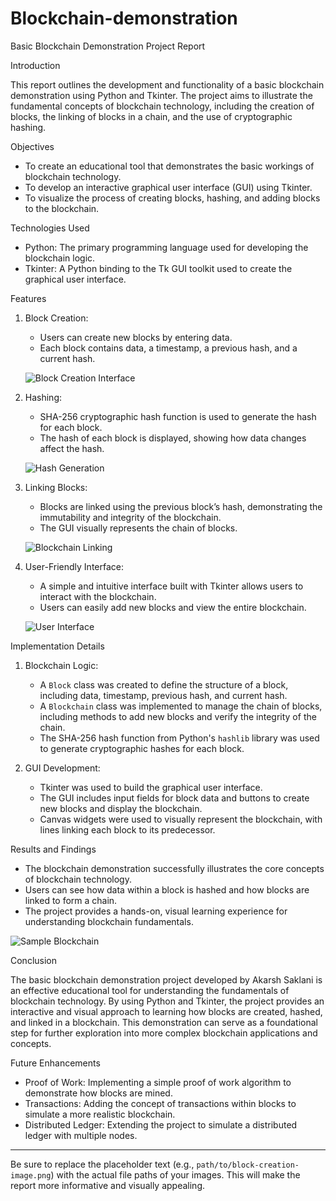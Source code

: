 # Blockchain-demonstration
Basic Blockchain Demonstration Project Report

 Introduction

This report outlines the development and functionality of a basic blockchain demonstration using Python and Tkinter. The project aims to illustrate the fundamental concepts of blockchain technology, including the creation of blocks, the linking of blocks in a chain, and the use of cryptographic hashing.

 Objectives

- To create an educational tool that demonstrates the basic workings of blockchain technology.
- To develop an interactive graphical user interface (GUI) using Tkinter.
- To visualize the process of creating blocks, hashing, and adding blocks to the blockchain.

 Technologies Used

- Python: The primary programming language used for developing the blockchain logic.
- Tkinter: A Python binding to the Tk GUI toolkit used to create the graphical user interface.

 Features

1. Block Creation: 
   - Users can create new blocks by entering data.
   - Each block contains data, a timestamp, a previous hash, and a current hash.
   
   ![Block Creation Interface](path/to/block-creation-image.png)

2. Hashing:
   - SHA-256 cryptographic hash function is used to generate the hash for each block.
   - The hash of each block is displayed, showing how data changes affect the hash.
   
   ![Hash Generation](path/to/hash-generation-image.png)

3. Linking Blocks:
   - Blocks are linked using the previous block’s hash, demonstrating the immutability and integrity of the blockchain.
   - The GUI visually represents the chain of blocks.
   
   ![Blockchain Linking](path/to/blockchain-linking-image.png)

4. User-Friendly Interface:
   - A simple and intuitive interface built with Tkinter allows users to interact with the blockchain.
   - Users can easily add new blocks and view the entire blockchain.

   ![User Interface](path/to/user-interface-image.png)

 Implementation Details

1. Blockchain Logic:
   - A `Block` class was created to define the structure of a block, including data, timestamp, previous hash, and current hash.
   - A `Blockchain` class was implemented to manage the chain of blocks, including methods to add new blocks and verify the integrity of the chain.
   - The SHA-256 hash function from Python's `hashlib` library was used to generate cryptographic hashes for each block.

2. GUI Development:
   - Tkinter was used to build the graphical user interface.
   - The GUI includes input fields for block data and buttons to create new blocks and display the blockchain.
   - Canvas widgets were used to visually represent the blockchain, with lines linking each block to its predecessor.

 Results and Findings

- The blockchain demonstration successfully illustrates the core concepts of blockchain technology.
- Users can see how data within a block is hashed and how blocks are linked to form a chain.
- The project provides a hands-on, visual learning experience for understanding blockchain fundamentals.

![Sample Blockchain](path/to/sample-blockchain-image.png)

 Conclusion

The basic blockchain demonstration project developed by Akarsh Saklani is an effective educational tool for understanding the fundamentals of blockchain technology. By using Python and Tkinter, the project provides an interactive and visual approach to learning how blocks are created, hashed, and linked in a blockchain. This demonstration can serve as a foundational step for further exploration into more complex blockchain applications and concepts.

 Future Enhancements

- Proof of Work: Implementing a simple proof of work algorithm to demonstrate how blocks are mined.
- Transactions: Adding the concept of transactions within blocks to simulate a more realistic blockchain.
- Distributed Ledger: Extending the project to simulate a distributed ledger with multiple nodes.

---

Be sure to replace the placeholder text (e.g., `path/to/block-creation-image.png`) with the actual file paths of your images. This will make the report more informative and visually appealing.

